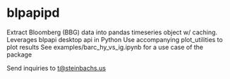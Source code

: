 # blpapipd

Extract Bloomberg (BBG) data into pandas timeseries object w/ caching.  Leverages blpapi desktop api in Python
Use accompanying plot_utilities to plot results
See examples/barc_hy_vs_ig.ipynb for a use case of the package

Send inquiries to t@steinbachs.us

